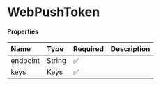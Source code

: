 # WebPushToken

**Properties**

| Name     | Type   | Required | Description |
| :------- | :----- | :------- | :---------- |
| endpoint | String | ✅       |             |
| keys     | Keys   | ✅       |             |
